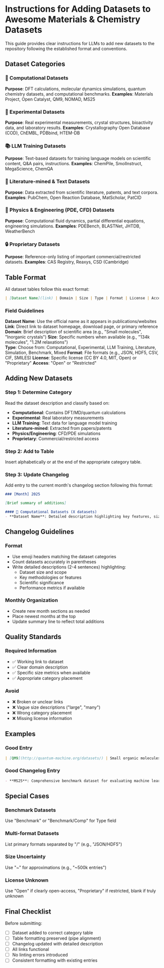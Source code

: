 # Instructions for Adding Datasets to Awesome Materials & Chemistry Datasets

This guide provides clear instructions for LLMs to add new datasets to the repository following the established format and conventions.

## Dataset Categories

### 🧮 Computational Datasets
**Purpose**: DFT calculations, molecular dynamics simulations, quantum chemistry datasets, and computational benchmarks.
**Examples**: Materials Project, Open Catalyst, QM9, NOMAD, MS25

### 🧪 Experimental Datasets  
**Purpose**: Real experimental measurements, crystal structures, bioactivity data, and laboratory results.
**Examples**: Crystallography Open Database (COD), ChEMBL, PDBbind, HTEM-DB

### 📚 LLM Training Datasets
**Purpose**: Text-based datasets for training language models on scientific content, Q&A pairs, instructions.
**Examples**: ChemPile, SmolInstruct, MegaScience, ChemQA

### 📖 Literature-mined & Text Datasets
**Purpose**: Data extracted from scientific literature, patents, and text corpora.
**Examples**: PubChem, Open Reaction Database, MatScholar, PatCID

### 🌊 Physics & Engineering (PDE, CFD) Datasets
**Purpose**: Computational fluid dynamics, partial differential equations, engineering simulations.
**Examples**: PDEBench, BLASTNet, JHTDB, WeatherBench

### 🔒 Proprietary Datasets
**Purpose**: Reference-only listing of important commercial/restricted datasets.
**Examples**: CAS Registry, Reaxys, CSD (Cambridge)

## Table Format

All dataset tables follow this exact format:

```markdown
| [Dataset Name](link) | Domain | Size | Type | Format | License | Access |
```

### Field Guidelines

**Dataset Name**: Use the official name as it appears in publications/websites
**Link**: Direct link to dataset homepage, download page, or primary reference
**Domain**: Brief description of scientific area (e.g., "Small molecules", "Inorganic crystals")
**Size**: Specific numbers when available (e.g., "134k molecules", "1.2M relaxations")  
**Type**: Choose from: Computational, Experimental, LLM Training, Literature, Simulation, Benchmark, Mixed
**Format**: File formats (e.g., JSON, HDF5, CSV, CIF, SMILES)
**License**: Specific license (CC BY 4.0, MIT, Open) or "Proprietary"
**Access**: "Open" or "Restricted"

## Adding New Datasets

### Step 1: Determine Category
Read the dataset description and classify based on:
- **Computational**: Contains DFT/MD/quantum calculations
- **Experimental**: Real laboratory measurements
- **LLM Training**: Text data for language model training
- **Literature-mined**: Extracted from papers/patents
- **Physics/Engineering**: CFD/PDE simulations
- **Proprietary**: Commercial/restricted access

### Step 2: Add to Table
Insert alphabetically or at the end of the appropriate category table.

### Step 3: Update Changelog
Add entry to the current month's changelog section following this format:

```markdown
### [Month] 2025

[Brief summary of additions]

#### 🧮 Computational Datasets (X datasets)
- **Dataset Name**: Detailed description highlighting key features, size, methodology, and significance. Include specific metrics and capabilities where relevant.
```

## Changelog Guidelines

### Format
- Use emoji headers matching the dataset categories
- Count datasets accurately in parentheses  
- Write detailed descriptions (2-4 sentences) highlighting:
  - Dataset size and scope
  - Key methodologies or features
  - Scientific significance
  - Performance metrics if available

### Monthly Organization
- Create new month sections as needed
- Place newest months at the top
- Update summary line to reflect total additions

## Quality Standards

### Required Information
- ✅ Working link to dataset
- ✅ Clear domain description
- ✅ Specific size metrics when available
- ✅ Appropriate category placement

### Avoid
- ❌ Broken or unclear links
- ❌ Vague size descriptions ("large", "many")
- ❌ Wrong category placement
- ❌ Missing license information

## Examples

### Good Entry
```markdown
| [QM9](http://quantum-machine.org/datasets/) | Small organic molecules | 134k molecules with quantum properties | Computational | SDF/CSV | CC BY 4.0 | Open |
```

### Good Changelog Entry
```markdown
- **MS25**: Comprehensive benchmark dataset for evaluating machine learning interatomic potentials (MLIPs) across 6 diverse materials systems including MgO surfaces, liquid water, zeolites, catalytic Pt surface reactions, high-entropy alloys, and disordered Zr-oxides. Evaluates 5 MLIP architectures with focus on derived physical observables beyond traditional energy/force metrics.
```

## Special Cases

### Benchmark Datasets
Use "Benchmark" or "Benchmark/Comp" for Type field

### Multi-format Datasets  
List primary formats separated by "/" (e.g., "JSON/HDF5")

### Size Uncertainty
Use "~" for approximations (e.g., "~500k entries")

### License Unknown
Use "Open" if clearly open-access, "Proprietary" if restricted, blank if truly unknown

## Final Checklist

Before submitting:
- [ ] Dataset added to correct category table
- [ ] Table formatting preserved (pipe alignment)
- [ ] Changelog updated with detailed description
- [ ] All links functional
- [ ] No linting errors introduced
- [ ] Consistent formatting with existing entries